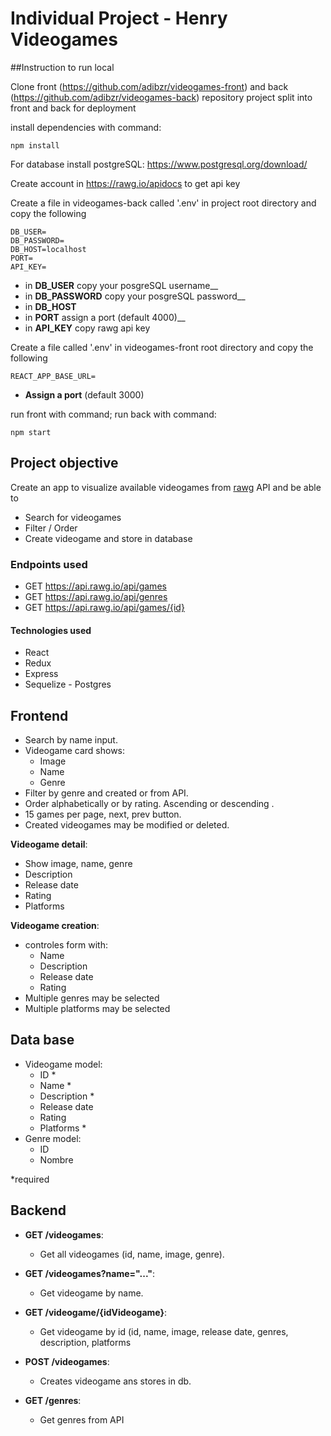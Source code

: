 # Individual Project - Henry Videogames

##Instruction to run local

Clone front (https://github.com/adibzr/videogames-front) and back (https://github.com/adibzr/videogames-back) repository
project split into front and back for deployment

install dependencies with command:
```install
npm install
```

For database install postgreSQL: https://www.postgresql.org/download/

Create account in https://rawg.io/apidocs to get api key

Create a file in videogames-back called '.env' in project root directory
and copy the following
```env
DB_USER=
DB_PASSWORD=
DB_HOST=localhost
PORT=
API_KEY=
```
- in __DB_USER__ copy your posgreSQL username__
- in __DB_PASSWORD__ copy your posgreSQL password__
- in __DB_HOST__
- in __PORT__ assign a port (default 4000)__
- in __API_KEY__ copy rawg api key


Create a file called '.env' in videogames-front root directory
and copy the following
```env
REACT_APP_BASE_URL=
```
- __Assign a port__ (default 3000)


run front with command; run back with command:
```
npm start
```


## Project objective
Create an app to visualize available videogames from [rawg](https://rawg.io/apidocs) API and be able to

- Search for videogames
- Filter / Order
- Create videogame and store in database


### Endpoints used

- GET <https://api.rawg.io/api/games>
- GET <https://api.rawg.io/api/genres>
- GET <https://api.rawg.io/api/games/{id}>


#### Technologies used

- React
- Redux
- Express
- Sequelize - Postgres

## Frontend

- Search by name input.
- Videogame card shows:
  - Image
  - Name
  - Genre
- Filter by genre and created or from API.
- Order alphabetically or by rating. Ascending or descending .
- 15 games per page, next, prev button.
- Created videogames may be modified or deleted.


__Videogame detail__:

- Show image, name, genre
- Description
- Release date
- Rating
- Platforms

__Videogame creation__:

- controles form with:
  - Name  
  - Description
  - Release date
  - Rating
- Multiple genres may be selected
- Multiple platforms may be selected


## Data base

- Videogame model:
  - ID *
  - Name *
  - Description *
  - Release date
  - Rating
  - Platforms *
- Genre model:
  - ID
  - Nombre

*required

## Backend

- __GET /videogames__:
  - Get all videogames (id, name, image, genre).

- __GET /videogames?name="..."__:
  - Get videogame by name.

- __GET /videogame/{idVideogame}__:
  - Get videogame by id (id, name, image, release date, genres, description, platforms

- __POST /videogames__:
  - Creates videogame ans stores in db.
  
- __GET /genres__:
  - Get genres from API
